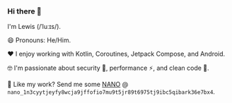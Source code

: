 ### Hi there 👋

I'm Lewis (/ˈluːɪs/).

😄 Pronouns: He/Him.

❤️ I enjoy working with Kotlin, Coroutines, Jetpack Compose, and Android.

🤓 I'm passionate about security 🔐, performance ⚡️, and clean code 🧹.

🤑 Like my work? Send me some [NANO](https://nano.org/) @ `nano_1n3cyytjeyfy8wcja9jffofio7mu9t5jr89t6975tj9ibc5qibark36e7bx4`.
